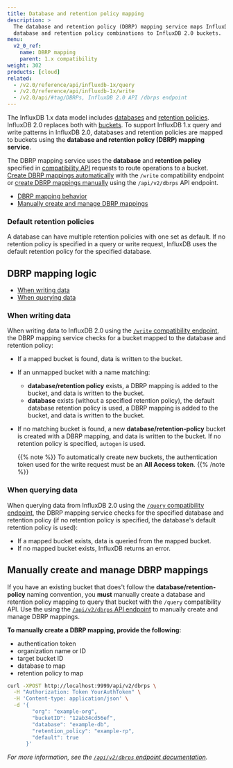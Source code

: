 ```yaml
---
title: Database and retention policy mapping
description: >
  The database and retention policy (DBRP) mapping service maps InfluxDB 1.x
  database and retention policy combinations to InfluxDB 2.0 buckets.
menu:
  v2_0_ref:
    name: DBRP mapping
    parent: 1.x compatibility
weight: 302
products: [cloud]
related:
  - /v2.0/reference/api/influxdb-1x/query
  - /v2.0/reference/api/influxdb-1x/write
  - /v2.0/api/#tag/DBRPs, InfluxDB 2.0 API /dbrps endpoint
---
```


The InfluxDB 1.x data model includes [databases](https://docs.influxdata.com/influxdb/v1.8/concepts/glossary/#database)
and [retention policies](https://docs.influxdata.com/influxdb/v1.8/concepts/glossary/#retention-policy-rp).
InfluxDB 2.0 replaces both with [buckets](/v2.0/reference/glossary/#bucket).
To support InfluxDB 1.x query and write patterns in InfluxDB 2.0, databases and retention
policies are mapped to buckets using the **database and retention policy (DBRP) mapping service**.

The DBRP mapping service uses the **database** and **retention policy** specified in
[compatibility API](/v2.0/reference/api/influxdb-1x/) requests to route operations to a bucket.
[Create DBRP mappings automatically](#dbrp-mapping-logic) with the `/write` compatibility endpoint or
[create DBRP mappings manually](#manually-create-and-manage-dbrp-mappings) using the `/api/v2/dbrps` API endpoint.

- [DBRP mapping behavior](#dbrp-mapping-behavior)
- [Manually create and manage DBRP mappings](#manually-create-and-manage-dbrp-mappings)

### Default retention policies
A database can have multiple retention policies with one set as default.
If no retention policy is specified in a query or write request, InfluxDB uses
the default retention policy for the specified database.

## DBRP mapping logic

- [When writing data](#when-writing-data)
- [When querying data](#when-querying-data)

### When writing data
When writing data to InfluxDB 2.0 using the [`/write` compatibility endpoint](/v2.0/reference/api/influxdb-1x/write/),
the DBRP mapping service checks for a bucket mapped to the database and retention policy:

- If a mapped bucket is found, data is written to the bucket.
- If an unmapped bucket with a name matching:
    - **database/retention policy** exists, a DBRP mapping is added to the bucket,
      and data is written to the bucket.
    - **database** exists (without a specified retention policy), the default
      database retention policy is used, a DBRP mapping is added to the bucket,
      and data is written to the bucket.
- If no matching bucket is found, a new **database/retention-policy** bucket is
  created with a DBRP mapping, and data is written to the bucket.
  If no retention policy is specified, `autogen` is used.

    {{% note %}}
To automatically create new buckets, the authentication token used for the
write request must be an **All Access token**.
    {{% /note %}}

### When querying data
When querying data from InfluxDB 2.0 using the [`/query` compatibility endpoint](/v2.0/reference/api/influxdb-1x/query/),
the DBRP mapping service checks for the specified database and retention policy
(if no retention policy is specified, the database's default retention policy is used):

- If a mapped bucket exists, data is queried from the mapped bucket.
- If no mapped bucket exists, InfluxDB returns an error.

## Manually create and manage DBRP mappings
If you have an existing bucket that does't follow the **database/retention-policy**
naming convention, you **must** manually create a database and retention policy
mapping to query that bucket with the `/query` compatibility API.
Use the using the [`/api/v2/dbrps` API endpoint](/v2.0/api/#tag/DBRPs) to
manually create and manage DBRP mappings.

**To manually create a DBRP mapping, provide the following:**

- authentication token
- organization name or ID
- target bucket ID
- database to map
- retention policy to map

<!--  -->
```sh
curl -XPOST http://localhost:9999/api/v2/dbrps \
  -H "Authorization: Token YourAuthToken" \
  -H 'Content-type: application/json' \
  -d '{
        "org": "example-org",
        "bucketID": "12ab34cd56ef",
        "database": "example-db",
        "retention_policy": "example-rp",
        "default": true
      }'
```

_For more information, see the [`/api/v2/dbrps` endpoint documentation](/v2.0/api/#tag/DBRPs)._

